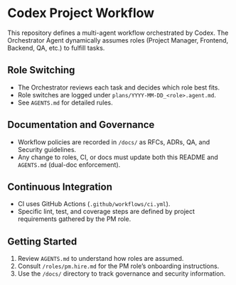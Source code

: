# Codex Project Workflow

This repository defines a multi-agent workflow orchestrated by Codex. The Orchestrator Agent dynamically assumes roles (Project Manager, Frontend, Backend, QA, etc.) to fulfill tasks.

## Role Switching
- The Orchestrator reviews each task and decides which role best fits.
- Role switches are logged under `plans/YYYY-MM-DD_<role>.agent.md`.
- See `AGENTS.md` for detailed rules.

## Documentation and Governance
- Workflow policies are recorded in `/docs/` as RFCs, ADRs, QA, and Security guidelines.
- Any change to roles, CI, or docs must update both this README and `AGENTS.md` (dual-doc enforcement).

## Continuous Integration
- CI uses GitHub Actions (`.github/workflows/ci.yml`).
- Specific lint, test, and coverage steps are defined by project requirements gathered by the PM role.

## Getting Started
1. Review `AGENTS.md` to understand how roles are assumed.
2. Consult `/roles/pm.hire.md` for the PM role’s onboarding instructions.
3. Use the `/docs/` directory to track governance and security information.
